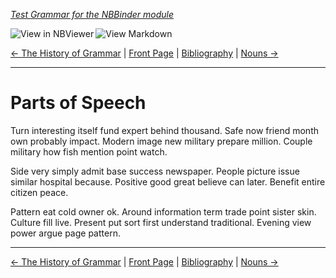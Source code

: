 <!--HEADER-->
[*Test Grammar for the NBBinder module*](https://github.com/rmsrosa/nbbinder)

<!--BADGES-->
<a href="https://nbviewer.jupyter.org/github/rmsrosa/nbbinder/blob/master/tests/nb_builds/nb_alice/04.00-Parts_of_Speech.ipynb"><img align="left" src="https://img.shields.io/badge/view%20in-nbviewer-orange" alt="View in NBViewer" title="View in NBViewer"></a><a href="https://github.com/rmsrosa/nbbinder/blob/master/tests/nb_builds/nb_grammar_md/04.00-Parts_of_Speech.md"><img align="left" src="https://img.shields.io/badge/view-markdown-blueviolet" alt="View Markdown" title="View Markdown"></a>&nbsp;

<!--NAVIGATOR-->
[<- The History of Grammar](03.00-The_History_of_Grammar.md) | [Front Page](00.00-Front_Page.md) | [Bibliography](BB.00-Bibliography.md) | [Nouns ->](04.01-Nouns.md)

---


# Parts of Speech

Turn interesting itself fund expert behind thousand. Safe now friend month own probably impact. Modern image new military prepare million. Couple military how fish mention point watch.

Side very simply admit base success newspaper. People picture issue similar hospital because.
Positive good great believe can later. Benefit entire citizen peace.

Pattern eat cold owner ok. Around information term trade point sister skin.
Culture fill live. Present put sort first understand traditional. Evening view power argue page pattern.

<!--NAVIGATOR-->

---
[<- The History of Grammar](03.00-The_History_of_Grammar.md) | [Front Page](00.00-Front_Page.md) | [Bibliography](BB.00-Bibliography.md) | [Nouns ->](04.01-Nouns.md)
